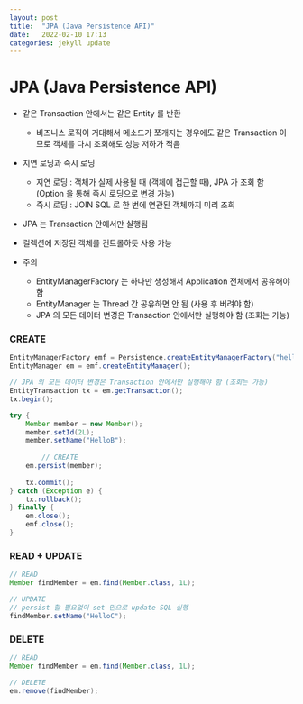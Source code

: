 ```yaml
---
layout: post
title:  "JPA (Java Persistence API)"
date:   2022-02-10 17:13
categories: jekyll update
---
```

# JPA (Java Persistence API)

- 같은 Transaction 안에서는 같은 Entity 를 반환
    - 비즈니스 로직이 거대해서 메소드가 쪼개지는 경우에도 같은 Transaction 이므로 객체를 다시 조회해도 성능 저하가 적음
- 지연 로딩과 즉시 로딩
    - 지연 로딩 : 객체가 실제 사용될 때 (객체에 접근할 때), JPA 가 조회 함 (Option 을 통해 즉시 로딩으로 변경 가능)
    - 즉시 로딩 : JOIN SQL 로 한 번에 연관된 객체까지 미리 조회
- JPA 는 Transaction 안에서만 실행됨
- 컬렉션에 저장된 객체를 컨트롤하듯 사용 가능

- 주의
    - EntityManagerFactory 는 하나만 생성해서 Application 전체에서 공유해야 함
    - EntityManager 는 Thread 간 공유하면 안 됨 (사용 후 버려야 함)
    - JPA 의 모든 데이터 변경은 Transaction 안에서만 실행해야 함 (조회는 가능)

### CREATE

```java
EntityManagerFactory emf = Persistence.createEntityManagerFactory("hello");
EntityManager em = emf.createEntityManager();

// JPA 의 모든 데이터 변경은 Transaction 안에서만 실행해야 함 (조회는 가능)
EntityTransaction tx = em.getTransaction();
tx.begin();

try {
    Member member = new Member();
    member.setId(2L);
    member.setName("HelloB");
    
		// CREATE
    em.persist(member);
    
    tx.commit();
} catch (Exception e) {
    tx.rollback();
} finally {
    em.close();
    emf.close();
}
```

### READ + UPDATE

```java
// READ
Member findMember = em.find(Member.class, 1L);

// UPDATE
// persist 할 필요없이 set 만으로 update SQL 실행
findMember.setName("HelloC");
```

### DELETE

```java
// READ
Member findMember = em.find(Member.class, 1L);

// DELETE
em.remove(findMember);
```